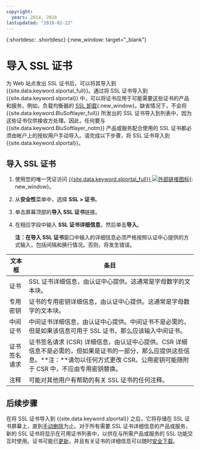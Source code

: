 ```yaml
---
copyright:
  years: 2014, 2018
lastupdated: "2018-02-22"
---
```


{:shortdesc: .shortdesc}
{:new_window: target="_blank"}

# 导入 SSL 证书

为 Web 站点发出 SSL 证书后，可以将其导入到 {{site.data.keyword.slportal_full}}。通过将 SSL 证书导入到 {{site.data.keyword.slportal}} 中，可以将证书应用于可能需要这些证书的产品和服务，例如，负载均衡器的 [SSL 卸载](/docs/infrastructure/local-load-balancer/configure-ssl-offloading-load-balancer.html){:new_window}。缺省情况下，不会将 {{site.data.keyword.BluSoftlayer_full}} 所发出的 SSL 证书导入到列表中，因为这些证书仅供接收方处理。因此，任何要与 {{site.data.keyword.BluSoftlayer_notm}} 产品或服务配合使用的 SSL 证书都必须由帐户上的授权用户手动导入。请完成以下步骤，将 SSL 证书导入到 {{site.data.keyword.slportal}}。

## 导入 SSL 证书

1. 使用您的唯一凭证访问 [{{site.data.keyword.slportal_full}} ![外部链接图标](../../icons/launch-glyph.svg "外部链接图标")](https://control.softlayer.com/){: new_window}。
2. 从**安全性**菜单中，选择 **SSL > 证书**。
3. 单击屏幕顶部的**导入 SSL 证书**链接。
4. 在相应字段中输入 **SSL 证书详细信息**，然后单击**导入**。

   **注：**在**导入 SSL 证书**窗口中输入的详细信息必须严格按照认证中心提供的方式输入，包括间隔和换行情况。否则，将发生错误。

| 文本框| 条目|
| -------- | ----- |
|证书|SSL 证书详细信息，由认证中心提供。这通常是字母数字的文本块。|
|专用密钥| 证书的专用密钥详细信息，由认证中心提供。这通常是字母数字的文本块。|
|中间证书| 中间证书详细信息，由认证中心提供。中间证书不是必需的，但是如果该信息可用于 SSL 证书，那么应该输入中间证书。|
| 证书签名请求| 证书签名请求 (CSR) 详细信息，由认证中心提供。CSR 详细信息不是必需的，但如果是证书的一部分，那么应提供这些信息。**注：**请勿以任何方式更改 CSR。公用密钥可能随附于 CSR 中，不应由专用密钥替换。|
|注释| 可能对其他用户有帮助的有关 SSL 证书的任何注释。


## 后续步骤

在将 SSL 证书导入到 {{site.data.keyword.slportal}} 之后，它将存储在 SSL 证书屏幕上，直到[手动删除](delete-ssl-certificate.html)为止。对于所有需要 SSL 证书详细信息的产品或服务，新的 SSL 证书将显示在可用证书列表中，以供在与所需产品或服务的 SSL 功能交互时使用。证书可能已[更新](view-and-update-ssl-certificate.html)，并且有关证书的详细信息可以随时[安全下载](download-ssl-certificate-details.html)。
